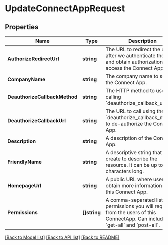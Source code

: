 # UpdateConnectAppRequest

## Properties

Name | Type | Description | Notes
------------ | ------------- | ------------- | -------------
**AuthorizeRedirectUrl** | **string** | The URL to redirect the user to after we authenticate the user and obtain authorization to access the Connect App. | [optional] 
**CompanyName** | **string** | The company name to set for the Connect App. | [optional] 
**DeauthorizeCallbackMethod** | **string** | The HTTP method to use when calling &#x60;deauthorize_callback_url&#x60;. | [optional] 
**DeauthorizeCallbackUrl** | **string** | The URL to call using the &#x60;deauthorize_callback_method&#x60; to de-authorize the Connect App. | [optional] 
**Description** | **string** | A description of the Connect App. | [optional] 
**FriendlyName** | **string** | A descriptive string that you create to describe the resource. It can be up to 64 characters long. | [optional] 
**HomepageUrl** | **string** | A public URL where users can obtain more information about this Connect App. | [optional] 
**Permissions** | **[]string** | A comma-separated list of the permissions you will request from the users of this ConnectApp.  Can include: &#x60;get-all&#x60; and &#x60;post-all&#x60;. | [optional] 

[[Back to Model list]](../README.md#documentation-for-models) [[Back to API list]](../README.md#documentation-for-api-endpoints) [[Back to README]](../README.md)


